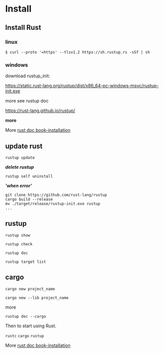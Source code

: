 # Install

## Install Rust

### linux 

```
$ curl --proto '=https' --tlsv1.2 https://sh.rustup.rs -sSf | sh
```

### windows

download rustup_init:

https://static.rust-lang.org/rustup/dist/x86_64-pc-windows-msvc/rustup-init.exe 

more see rustup doc

https://rust-lang.github.io/rustup/


**more**

More [rust doc book-installation](https://doc.rust-lang.org/book/ch01-01-installation.html)



## update rust

```
rustup update
```

***delete rustup***

```
rustup self uninstall
```

***'when error'***

```
git clone https://github.com/rust-lang/rustup 
cargo build --release
mv ./target/release/rustup-init.exe rustup
...
```


## rustup

```
rustup show
```

```
rustup check
```

```
rustup doc
```

```
rustup target list
```

## cargo 

```
cargo new project_name
```


```
cargo new --lib project_name
```

more

```
rustup doc --cargo 
```

Then to start using Rust.

`rustc` `cargo` `rustup` 


More [rust doc book-installation](https://doc.rust-lang.org/book/ch01-01-installation.html)



